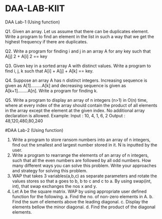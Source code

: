 # DAA-LAB-KIIT
DAA Lab-1 (Using function)

Q1. Given an array. Let us assume that there can be duplicates element. Write a program to find an
element in the list in such a way that we get the highest frequency if there are duplicates.

Q2. Write a program for finding i and j in an array A for any key such that A[j] 2 + A[i] 2 == key

Q3. Given key in a sorted array A with distinct values. Write a program to find i, j, k such that A[i] + A[j] +
A[k] == key.

Q4. Suppose an array A has n distinct integers. Increasing sequence is given as A[1].........A[k] and
decreasing sequence is given as A[k+1]........A[n]. Write a program for finding k.

Q5. Write a program to display an array of n integers (n&gt;1) in O(n) time, where at every index of the
array should contain the product of all elements in the array except the element at the given index. No
additional array declaration is allowed.
Example: Input : 10, 4, 1, 6, 2 Output : 48,120,480,80,240

#DAA Lab-2 (Using function)
1. Write a program to store ransom numbers into an array of n integers, find out the smallest and
largest number stored in it. N is inputted by the user.
2. Write a program to rearrange the elements of an array of n integers, such that all the even
numbers are followed by all odd numbers. How many different ways you can solve this problem.
Write your approaches and strategy for solving this problem.
3. WAP that takes 3 variables(a,b,c) as separate parameters and rotate the values stores so that a
goes to b, b to c and c to a. By using swap(int, int), that swap exchanges the nos x and y.
4. Let A be the square matrix. WAP by using appropriate user defined function for the following.
a. Find the no. of non-zero elements in A.
b. Find the sum of elements above the leading diagonal.
c. Display the elements bellow the minor diagonal.
d. Find the product of the diagonal elements.
